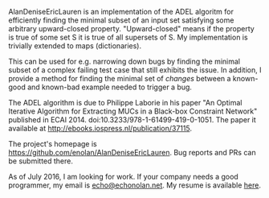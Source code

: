 AlanDeniseEricLauren is an implementation of the ADEL algoritm for efficiently
finding the minimal subset of an input set satisfying some arbitrary
upward-closed property. "Upward-closed" means if the property is true of some
set S it is true of all supersets of S. My implementation is trivially extended
to maps (dictionaries).

This can be used for e.g. narrowing down bugs by finding the minimal subset of
a complex failing test case that still exhibits the issue. In addition, I
provide a method for finding the minimal set of *changes* between a known-good
and known-bad example needed to trigger a bug.

The ADEL algorithm is due to Philippe Laborie in his paper "An Optimal Iterative
Algorithm for Extracting MUCs in a Black-box Constraint Network" published in
ECAI 2014. doi:10.3233/978-1-61499-419-0-1051. The paper it available at
http://ebooks.iospress.nl/publication/37115.

The project's homepage is https://github.com/enolan/AlanDeniseEricLauren. Bug
reports and PRs can be submitted there.

As of July 2016, I am looking for work. If your company needs a good programmer,
my email is echo@echonolan.net. My resume is available
[here](http://www.echonolan.net/resume/cv.html).
